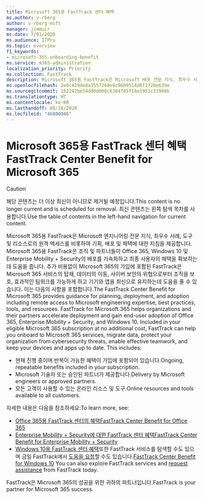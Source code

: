 ```yaml
---
title: Microsoft 365용 FastTrack 센터 혜택
ms.author: v-rberg
author: v-rberg-msft
manager: jimmuir
ms.date: 7/01/2020
ms.audience: ITPro
ms.topic: overview
f1_keywords:
- microsoft-365-onboarding-benefit
ms.service: m365-administration
localization_priority: Priority
ms.collection: FastTrack
description: Microsoft 365용 FastTrack은 Microsoft 배포 전문 지식, 최우수 사례, 도구 및 리소스로의 원격 액세스를 비롯하여 기획, 배포 및 채택에 대한 지침을 제공합니다.   Microsoft 365용 FastTrack은 조직 및 파트너들이 Office 365, Windows 10 및 Enterprise Mobility + Security의 배포를 가속화하고 최종 사용자의 채택을 확보하는데 도움을 줍니다.
ms.openlocfilehash: 2e0c429de0a3557260e9c9689514d8f1728e639e
ms.sourcegitcommit: 1b2242be54dd0d000c6384f45f18e1951c31998b
ms.translationtype: HT
ms.contentlocale: ko-KR
ms.lasthandoff: 08/18/2020
ms.locfileid: "46800946"
---
```

# <a name="fasttrack-center-benefit-for-microsoft-365"></a><span data-ttu-id="6fde6-104">Microsoft 365용 FastTrack 센터 혜택</span><span class="sxs-lookup"><span data-stu-id="6fde6-104">FastTrack Center Benefit for Microsoft 365</span></span>

> [!CAUTION]
> <span data-ttu-id="6fde6-105">해당 콘텐츠는 더 이상 최신이 아니므로 제거될 예정입니다.</span><span class="sxs-lookup"><span data-stu-id="6fde6-105">This content is no longer current and is scheduled for removal.</span></span> <span data-ttu-id="6fde6-106">최신 콘텐츠는 왼쪽 탐색 목차를 사용합니다.</span><span class="sxs-lookup"><span data-stu-id="6fde6-106">Use the table of contents in the left-hand navigation for current content.</span></span>

<span data-ttu-id="6fde6-p103">Microsoft 365용 FastTrack은 Microsoft 엔지니어링 전문 지식, 최우수 사례, 도구 및 리소스로의 원격 액세스를 비롯하여 기획, 배포 및 채택에 대한 지침을 제공합니다.   Microsoft 365용 FastTrack은 조직 및 파트너들이 Office 365, Windows 10 및 Enterprise Mobility + Security의 배포를 가속화하고 최종 사용자의 채택을 확보하는데 도움을 줍니다. 추가 비용없이 Microsoft 365의 가입에 포함된 FastTrack은 Microsoft 365 서비스의 탑재, 데이터의 이동, 사이버 보안의 위협으로부터 조직을 보호, 효과적인 팀워크를 가능하게 하고 기기와 앱을 최신으로 유지하는데 도움을 줄 수 있습니다. 이는 다음의 사항을 포함합니다.</span><span class="sxs-lookup"><span data-stu-id="6fde6-p103">The FastTrack Center Benefit for Microsoft 365 provides guidance for planning, deployment, and adoption including remote access to Microsoft engineering expertise, best practices, tools, and resources. FastTrack for Microsoft 365 helps organizations and their partners accelerate deployment and gain end-user adoption of Office 365, Enterprise Mobility + Security, and Windows 10. Included in your eligible Microsoft 365 subscription at no additional cost, FastTrack can help you onboard to Microsoft 365 services, migrate data, protect your organization from cybersecurity threats, enable effective teamwork, and keep your devices and apps up to date. This includes:</span></span>

- <span data-ttu-id="6fde6-111">현재 진행 중이며 반복이 가능한 혜택이 가입에 포함되어 있습니다.</span><span class="sxs-lookup"><span data-stu-id="6fde6-111">Ongoing, repeatable benefits included in your subscription.</span></span>
- <span data-ttu-id="6fde6-112">Microsoft 기술자 또는 승인된 파트너가 제공합니다.</span><span class="sxs-lookup"><span data-stu-id="6fde6-112">Delivery by Microsoft engineers or approved partners.</span></span>
- <span data-ttu-id="6fde6-113">모든 고객이 사용할 수 있는 온라인 리소스 및 도구.</span><span class="sxs-lookup"><span data-stu-id="6fde6-113">Online resources and tools available to all customers.</span></span>
  
<span data-ttu-id="6fde6-114">자세한 내용은 다음을 참조하세요:</span><span class="sxs-lookup"><span data-stu-id="6fde6-114">To learn more, see:</span></span>

- [<span data-ttu-id="6fde6-115">Office 365용 FastTrack 센터의 혜택</span><span class="sxs-lookup"><span data-stu-id="6fde6-115">FastTrack Center Benefit for Office 365</span></span>](O365-fasttrack-benefit-for-office-365.md) 
- [<span data-ttu-id="6fde6-116">Enterprise Mobility + Security에 대한 FastTrack 센터 혜택</span><span class="sxs-lookup"><span data-stu-id="6fde6-116">FastTrack Center Benefit for Enterprise Mobility + Security</span></span>](EMS-fasttrack-benefit-for-EMS.md)
- <span data-ttu-id="6fde6-117">[Windows 10용 FastTrack 센터 혜택](Win-10-fasttrack-benefit-for-Windows-10.md)또한 FastTrack 서비스를 탐색할 수도 있으며 금일 FastTrack에서 [도움을 요청](https://go.microsoft.com/fwlink/p/?LinkId=2003903)할 수도 있습니다.</span><span class="sxs-lookup"><span data-stu-id="6fde6-117">[FastTrack Center Benefit for Windows 10](Win-10-fasttrack-benefit-for-Windows-10.md) You can also explore FastTrack services and [request assistance](https://go.microsoft.com/fwlink/p/?LinkId=2003903) from FastTrack today.</span></span>

<span data-ttu-id="6fde6-118">FastTrack은 Microsoft 365의 성공을 위한 귀하의 파트너입니다.</span><span class="sxs-lookup"><span data-stu-id="6fde6-118">FastTrack is your partner for Microsoft 365 success.</span></span>
  